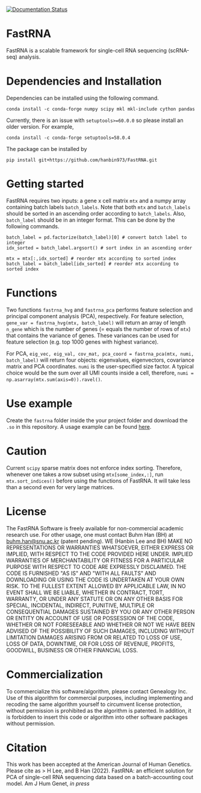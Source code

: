 [![Documentation Status](https://readthedocs.org/projects/fastrna/badge/?version=latest)](https://fastrna.readthedocs.io/en/latest/?badge=latest)

# FastRNA
FastRNA is a scalable framework for single-cell RNA sequencing (scRNA-seq) analysis.

# Dependencies and Installation
Dependencies can be installed using the following command.

```
conda install -c conda-forge numpy scipy mkl mkl-include cython pandas
```

Currently, there is an issue with `setuptools>=60.0.0` so please install an older version.
For example,

```
conda install -c conda-forge setuptools=58.0.4
```

The package can be installed by
```
pip install git+https://github.com/hanbin973/FastRNA.git
```

# Getting started
FastRNA requires two inputs: a gene x cell matrix `mtx` and a numpy array containing batch labels `batch_labels`.
Note that both `mtx` and `batch_labels` should be sorted in an ascending order according to `batch_labels`.
Also, `batch_label` should be in an integer format.
This can be done by the following commands.

```
batch_label = pd.factorize(batch_label)[0] # convert batch label to integer
idx_sorted = batch_label.argsort() # sort index in an ascending order

mtx = mtx[:,idx_sorted] # reorder mtx according to sorted index
batch_label = batch_label[idx_sorted] # reorder mtx according to sorted index
```

# Functions
Two functions `fastrna_hvg` and `fastrna_pca` performs feature selection and principal component analysis (PCA), respectively.
For feature selection,
	```
		gene_var = fastrna_hvg(mtx, batch_label)
	```
will return an array of length `n_gene` which is the number of genes (= equals the number of rows of `mtx`) that contains the variance of genes.
These variances can be used for feature selection (e.g. top 1000 genes with highest variance).

For PCA,
	```
		eig_vec, eig_val, cov_mat, pca_coord = fastrna_pca(mtx, numi, batch_label)
	```
will return four objects: eigenvalues, eigenvectors, covariance matrix and PCA coordinates.
`numi` is the user-specified size factor.
A typical choice would be the sum over all UMI counts inside a cell, therefore, `numi = np.asarray(mtx.sum(axis=0)).ravel()`.

# Use example 
Create the `fastrna` folder inside the your project folder and download the `.so` in this repository.
A usage example can be found [here](https://github.com/hanbin973/FastRNA_paper).

# Caution
Current `scipy` sparse matrix does not enforce index sorting.
Therefore, whenever one takes a row subset using `mtx[some_index,:]`, run
	```
	mtx.sort_indices()
	```
before using the functions of FastRNA.
It will take less than a second even for very large matrices.

# License
The FastRNA Software is freely available for non-commercial academic research use. For other usage, one must contact Buhm Han (BH) at buhm.han@snu.ac.kr (patent pending). WE (Hanbin Lee and BH) MAKE NO REPRESENTATIONS OR WARRANTIES WHATSOEVER, EITHER EXPRESS OR IMPLIED, WITH RESPECT TO THE CODE PROVIDED HERE UNDER. IMPLIED WARRANTIES OF MERCHANTABILITY OR FITNESS FOR A PARTICULAR PURPOSE WITH RESPECT TO CODE ARE EXPRESSLY DISCLAIMED. THE CODE IS FURNISHED "AS IS" AND "WITH ALL FAULTS" AND DOWNLOADING OR USING THE CODE IS UNDERTAKEN AT YOUR OWN RISK. TO THE FULLEST EXTENT ALLOWED BY APPLICABLE LAW, IN NO EVENT SHALL WE BE LIABLE, WHETHER IN CONTRACT, TORT, WARRANTY, OR UNDER ANY STATUTE OR ON ANY OTHER BASIS FOR SPECIAL, INCIDENTAL, INDIRECT, PUNITIVE, MULTIPLE OR CONSEQUENTIAL DAMAGES SUSTAINED BY YOU OR ANY OTHER PERSON OR ENTITY ON ACCOUNT OF USE OR POSSESSION OF THE CODE, WHETHER OR NOT FORESEEABLE AND WHETHER OR NOT WE HAVE BEEN ADVISED OF THE POSSIBILITY OF SUCH DAMAGES, INCLUDING WITHOUT LIMITATION DAMAGES ARISING FROM OR RELATED TO LOSS OF USE, LOSS OF DATA, DOWNTIME, OR FOR LOSS OF REVENUE, PROFITS, GOODWILL, BUSINESS OR OTHER FINANCIAL LOSS.

# Commercialization
To commercialize this software/algorithm, please contact Genealogy Inc. Use of this algorithm for commercial purposes, including implementing and recoding the same algorithm yourself to circumvent license protection, without permission is prohibited as the algorithm is patented. In addition, it is forbidden to insert this code or algorithm into other software packages without permission.

# Citation
This work has been accepted at the American Journal of Human Genetics.
Please cite as
    > H Lee, and B Han (2022). FastRNA: an efficient solution for PCA of single-cell RNA sequencing data based on a batch-accounting cout model. Am J Hum Genet, _in press_
